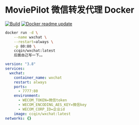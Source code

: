 # MoviePilot 微信转发代理 Docker

[![Build](https://github.com/ccqin/wxchat-Docker/actions/workflows/main.yml/badge.svg)](https://github.com/ccqin/wxchat-Docker/actions/workflows/main.yml) [![Docker readme update](https://github.com/DDS-Derek/wxchat-Docker/actions/workflows/readme_update.yml/badge.svg)](https://github.com/DDS-Derek/wxchat-Docker/actions/workflows/readme_update.yml)

```bash
docker run -d \
    --name wxchat \
    --restart=always \
    -p 80:80 \
    ccqin/wxchat:latest
    后面自己写一下。。
```

```yaml
version: "3.8"
services:
  wxchat:
    container_name: wxchat
    restart: always
    ports:
      - 7777:80
    environment:
      - WECOM_TOKEN=微信token
      - WECOM_ENCODING_AES_KEY=微信key
      - WECOM_CORP_ID=企业id
    image: ccqin/wxchat:latest
networks: {}
```